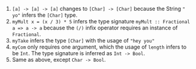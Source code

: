 1. `[a] -> [a] -> [a]` changes to `[Char] -> [Char]` because the String `" yo"` infers the `[Char]` type.
1. `myMult x = (x / 3) * 5` infers the type signature `myMult :: Fractional a => a -> a` because the `(/)` infix operator requires an instance of `Fractional`.
1. `myTake` infers the type `[Char]` with the usage of `"hey you"`
1. `myCom` only requires one argument, which the usage of `length` infers to be `Int`. The type signature is inferred as `Int -> Bool`.
1. Same as above, except `Char -> Bool`.
